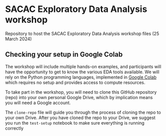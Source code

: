 # SACAC Exploratory Data Analysis workshop
Repository to host the SACAC Exploratory Data Analysis workshop files (25 March 2024)

## Checking your setup in Google Colab
The workshop will include multiple hands-on examples, and participants will have the opportunity to get to know the various EDA tools available. We will rely on the Python programming languages, implemented in [Google Colab](https://colab.google/) which requires no setup and provides access to compute resources.

To take part in the workshop, you will need to clone this GitHub repository (repo) into your own personal Google Drive, which by implication means you will need a Google account.

The `clone-repo` file will guide you through the process of cloning the repo to your own Drive. After you have cloned the repo to your Drive, we suggest you run the `test-setup` notebook to make sure everything is running correctly
